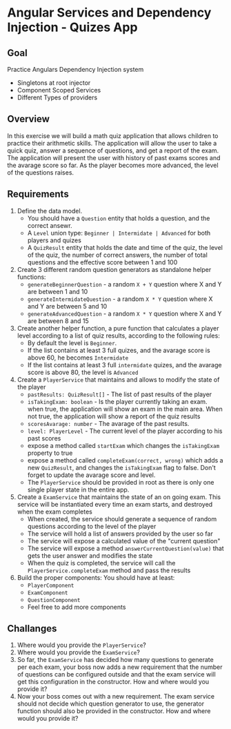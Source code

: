 # Angular Services and Dependency Injection - Quizes App

## Goal
Practice Angulars Dependency Injection system
* Singletons at root injector
* Component Scoped Services
* Different Types of providers

## Overview
In this exercise we will build a math quiz application that allows children to practice their arithmetic skills. The application will allow the user to take a quick quiz, answer a sequence of questions, and get a report of the exam. The application will present the user with history of past exams scores and the avarage score so far. As the player becomes more advanced, the level of the questions raises. 

## Requirements
1. Define the data model. 
    - You should have a `Question` entity that holds a question, and the correct ansewr. 
    - A `Level` union type: `Beginner | Intermidate | Advanced` for both players and quizes
    - A `QuizResult` entity that holds the date and time of the quiz, the level of the quiz, the number of correct answers, the number of total questions and the effective score between 1 and 100
2. Create 3 different random question generators as standalone helper functions:
    - `generateBeginnerQuestion` - a random `X + Y` question where X and Y are between 1 and 10
    - `generateIntermidateQuestion` - a random `X * Y` question where X and Y are between 5 and 10
    - `generateAdvancedQuestion` - a random `X * Y` question where X and Y are between 8 and 15
3. Create another helper function, a pure function that calculates a player level according to a list of quiz results, according to the following rules: 
    - By default the level is `Beginner`.
    - If the list contains at least 3 full quizes, and the avarage score is above 60, he becomes `Intermidate`
    - If the list contains at least 3 full `intermidate` quizes, and the avarage score is above 80, the level is `Advanced`
4. Create a `PlayerService` that maintains and allows to modify the state of the player
    - `pastResults: QuizResult[]` - The list of past results of the player
    - `isTakingExam: boolean` - Is the player currently taking an exam. when true, the application will show an exam in the main area. When not true, the application will show a report of the quiz results
    - `scoresAvarage: number` - The avarage of the past results.
    - `level: PlayerLevel` - The current level of the player according to his past scores
    - expose a method called `startExam` which changes the `isTakingExam` property to true
    - expose a method called `completeExam(correct, wrong)` which adds a new `QuizResult`, and changes the `isTakingExam` flag to false. Don't forget to update the avarage score and level.
    - The `PlayerService` should be provided in root as there is only one single player state in the entire app.
5. Create a `ExamService` that maintains the state of an on going exam. This service will be instantiated every time an exam starts, and destroyed when the exam completes
    - When created, the service should generate a sequence of random questions according to the level of the player
    - The service will hold a list of answers provided by the user so far
    - The service will expose a calculated value of the "current question"
    - The service will expose a method `answerCurrentQuestion(value)` that gets the user answer and modifies the state
    - When the quiz is completed, the service will call the `PlayerService.completeExam` method and pass the results
6. Build the proper components: You should have at least:
    - `PlayerComponent`
    - `ExamComponent`
    - `QuestionComponent`
    - Feel free to add more components

## Challanges

1. Where would you provide the `PlayerService`?
2. Where would you provide the `ExamService`?
3. So far, the `ExamService` has decided how many questions to generate per each exam, your boss now adds a new requirement that the number of questions can be configured outside and that the exam service will get this configuration in the constructor. How and where would you provide it?
4. Now your boss comes out with a new requirement. The exam service should not decide which question generator to use, the generator function should also be provided in the constructor. How and where would you provide it?


